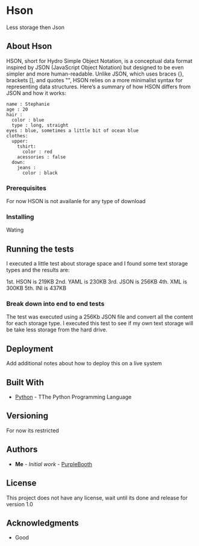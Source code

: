# Hson
Less storage then Json

## About Hson

HSON, short for Hydro Simple Object Notation, is a conceptual data format inspired by JSON (JavaScript Object Notation) but designed to be even simpler and more human-readable. Unlike JSON, which uses braces {}, brackets [], and quotes "", HSON relies on a more minimalist syntax for representing data structures. Here’s a summary of how HSON differs from JSON and how it works:

```
name : Stephanie
age : 20
hair :
  color : blue
  type : long, straight
eyes : blue, sometimes a little bit of ocean blue
clothes:
  upper:
    tshirt:
      color : red
    acessories : false
  down:
    jeans :
      color : black
```

### Prerequisites

For now HSON is not availanle for any type of download

### Installing

Wating

## Running the tests

I executed a little test about storage space and I found some text storage types and the results are:

1st. HSON is 219KB
2nd. YAML is 230KB
3rd. JSON is 256KB
4th. XML is 300KB
5th. INI is 437KB

### Break down into end to end tests

The test was executed using a 256Kb JSON file and convert all the content for each storage type.
I executed this test to see if my own text storage will be take less storage from the hard drive.

## Deployment

Add additional notes about how to deploy this on a live system

## Built With

* [Python](https://www.python.org) - TThe Python Programming Language


## Versioning

For now its restricted

## Authors

* **Me** - *Initial work* - [PurpleBooth](https://github.com/rfsp-dns)


## License

This project does not have any license, wait until its done and release for version 1.0

## Acknowledgments

* Good

